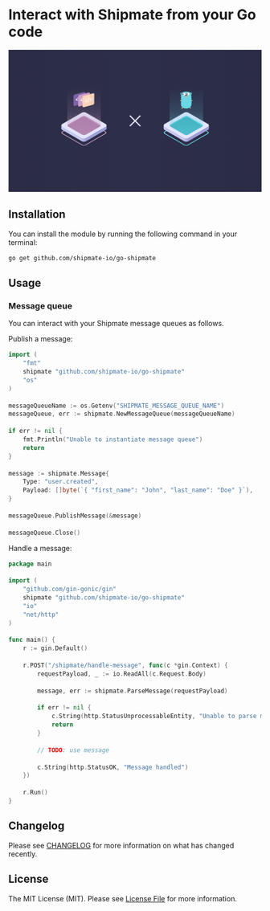 # Interact with Shipmate from your Go code

![](https://github.com/shipmate-io/go-shipmate/blob/master/assets/shipmate_x_go_illustration.webp)

## Installation

You can install the module by running the following command in your terminal:

```bash
go get github.com/shipmate-io/go-shipmate
```

## Usage

### Message queue

You can interact with your Shipmate message queues as follows.

Publish a message:

```go
import (
    "fmt"
    shipmate "github.com/shipmate-io/go-shipmate"
    "os"
)

messageQueueName := os.Getenv("SHIPMATE_MESSAGE_QUEUE_NAME")
messageQueue, err := shipmate.NewMessageQueue(messageQueueName)

if err != nil {
    fmt.Println("Unable to instantiate message queue")
    return
}

message := shipmate.Message{
    Type: "user.created",
    Payload: []byte(`{ "first_name": "John", "last_name": "Doe" }`),
}

messageQueue.PublishMessage(&message)

messageQueue.Close()
```

Handle a message:

```go
package main

import (
    "github.com/gin-gonic/gin"
    shipmate "github.com/shipmate-io/go-shipmate"
    "io"
    "net/http"
)

func main() {
    r := gin.Default()
    
    r.POST("/shipmate/handle-message", func(c *gin.Context) {
        requestPayload, _ := io.ReadAll(c.Request.Body)

        message, err := shipmate.ParseMessage(requestPayload)

        if err != nil {
            c.String(http.StatusUnprocessableEntity, "Unable to parse message")
            return
        }
        
        // TODO: use message

        c.String(http.StatusOK, "Message handled")
    })

    r.Run()
}
```

## Changelog

Please see [CHANGELOG](CHANGELOG.md) for more information on what has changed recently.

## License

The MIT License (MIT). Please see [License File](LICENSE.md) for more information.